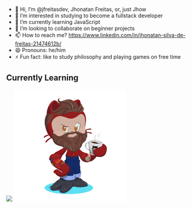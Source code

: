  <link rel="stylesheet" type='text/css' href="https://cdn.jsdelivr.net/gh/devicons/devicon@latest/devicon.min.css" />
 
- 👋 Hi, I’m @jfreitasdev, Jhonatan Freitas, or, just Jhow
- 👀 I’m interested in studying to become a fullstack developer
- 🌱 I’m currently learning JavaScript
- 💞️ I’m looking to collaborate on beginner projects
- 📫 How to reach me?  https://www.linkedin.com/in/jhonatan-silva-de-freitas-21474612b/
- 😄 Pronouns: he/him
- ⚡ Fun fact: like to study philosophy and playing games on free time

## Currently Learning
<img src="https://cdn.jsdelivr.net/gh/devicons/devicon@latest/icons/javascript/javascript-original.svg" width="50" heigh="100" />
          

<img src="octocat-1732123999813.png" width="300" heigh="600">
